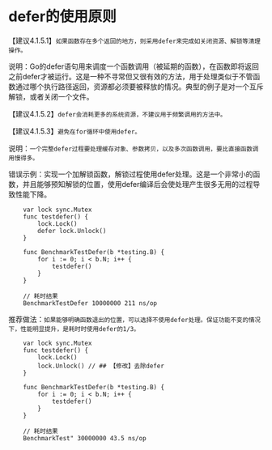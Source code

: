 # defer的使用原则

【建议4.1.5.1】`如果函数存在多个返回的地方，则采用defer来完成如关闭资源、解锁等清理操作。`

说明：Go的defer语句用来调度一个函数调用（被延期的函数），在函数即将返回之前defer才被运行。这是一种不寻常但又很有效的方法，用于处理类似于不管函数通过哪个执行路径返回，资源都必须要被释放的情况。典型的例子是对一个互斥解锁，或者关闭一个文件。

【建议4.1.5.2】`defer会消耗更多的系统资源，不建议用于频繁调用的方法中。`

【建议4.1.5.3】`避免在for循环中使用defer。`

说明：`一个完整defer过程要处理缓存对象、参数拷贝，以及多次函数调用，要比直接函数调用慢得多。`

错误示例：实现一个加解锁函数，解锁过程使用defer处理。这是一个非常小的函数，并且能够预知解锁的位置，使用defer编译后会使处理产生很多无用的过程导致性能下降。
```
	var lock sync.Mutex
	func testdefer() {
	    lock.Lock()
	    defer lock.Unlock()
	}
	
	func BenchmarkTestDefer(b *testing.B) {
	    for i := 0; i < b.N; i++ {
	        testdefer()
	    }
	}
```
```
	// 耗时结果
	BenchmarkTestDefer 10000000 211 ns/op
```

推荐做法：`如果能够明确函数退出的位置，可以选择不使用defer处理。保证功能不变的情况下，性能明显提升，是耗时时使用defer的1/3。`
```
	var lock sync.Mutex
	func testdefer() {
	    lock.Lock()
	    lock.Unlock() // ## 【修改】去除defer
	}
	
	func BenchmarkTestDefer(b *testing.B) {
	    for i := 0; i < b.N; i++ {
	        testdefer()
	    }
	}
```

```
	// 耗时结果
	BenchmarkTest" 30000000 43.5 ns/op
```
